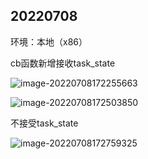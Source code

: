 ## 20220708

环境：本地（x86）

cb函数新增接收task_state

![image-20220708172255663](/home/caofangyu/.config/Typora/typora-user-images/image-20220708172255663.png)

![image-20220708172503850](/home/caofangyu/.config/Typora/typora-user-images/image-20220708172503850.png)

不接受task_state

![image-20220708172759325](/home/caofangyu/.config/Typora/typora-user-images/image-20220708172759325.png)